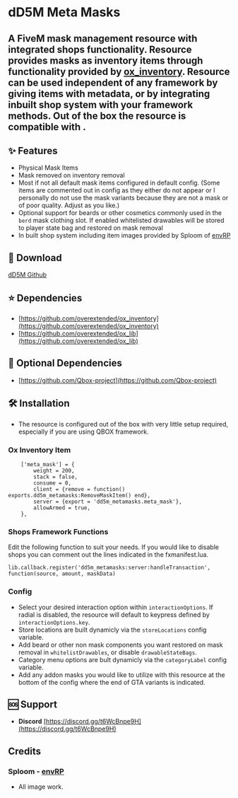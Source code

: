 # dD5M Meta Masks
A FiveM mask management resource with integrated shops functionality.  Resource provides masks as inventory items through functionality provided by [ox_inventory](https://github.com/overextended/ox_inventory). Resource can be used independent of any framework by giving items with metadata, or by integrating inbuilt shop system with your framework methods.  Out of the box the resource is compatible with .
---
## ✨ Features
- Physical Mask Items
- Mask removed on inventory removal
- Most if not all default mask items configured in default config. (Some items are commented out in config as they either do not appear or I personally do not use the mask variants because they are not a mask or of poor quality.  Adjust as you like.)
- Optional support for beards or other cosmetics commonly used in the `berd` mask clothing slot.  If enabled whitelisted drawables will be stored to player state bag and restored on mask removal
- In built shop system including item images provided by Sploom of [envRP](https://envrp.games)

## 💾 Download
[dD5M Github](https://githubaddress.com)

## ⭐ Dependencies
- [https://github.com/overextended/ox_inventory](https://github.com/overextended/ox_inventory)
- [https://github.com/overextended/ox_lib](https://github.com/overextended/ox_lib)

## 🦆 Optional Dependencies
- [https://github.com/Qbox-project](https://github.com/Qbox-project)  

## 🛠️ Installation
- The resource is configured out of the box with very little setup required, especially if you are using QBOX framework.

### Ox Inventory Item
```
	['meta_mask'] = {
		weight = 200,
		stack = false,
		consume = 0,
		client = {remove = function() exports.dd5m_metamasks:RemoveMaskItem() end},
		server = {export = 'dd5m_metamasks.meta_mask'},
		allowArmed = true,
	},
```

### Shops Framework Functions
Edit the following function to suit your needs.  If you would like to disable shops you can comment out the lines indicated in the fxmanifest.lua.
```
lib.callback.register('dd5m_metamasks:server:handleTransaction', function(source, amount, maskData)
```

### Config
- Select your desired interaction option within `interactionOptions`.  If radial is disabled, the resource will default to keypress defined by `interactionOptions.key`.
- Store locations are built dynamicly via the `storeLocations` config variable.
- Add beard or other non mask components you want restored on mask removal in `whitelistDrawables`, or disable `drawableStateBags`.
- Category menu options are bult dynamicly via the `categoryLabel` config variable.
- Add any addon masks you would like to utilize with this resource at the bottom of the config where the end of GTA variants is indicated.

## 🆘 Support
- **Discord** [https://discord.gg/t6WcBnpe9H](https://discord.gg/t6WcBnpe9H)

## Credits
### Sploom - [envRP](https://envrp.games)
 - All image work.